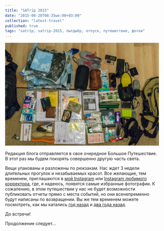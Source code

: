 ```yaml
---
title: "SATrip 2015"
date: "2015-08-28T08:35ые:00+03:00"
collection: "latest-travel"
published: true
tags: "satrip, satrip-2015, лытдыбр, отпуск, путешествие, фотки"
---
```


![](/images/travel/2015-09-satrip/start-packing.jpg)

Редакция блога отправляется в свое очередное Большое Путешествие. В этот раз мы будем покорять совершенно другую часть
света.

Вещи упакованы и разложены по рюкзакам. Нас ждет 3 недели длительных прогулок и незабываемых красот. Все желающие, тем
временем, приглашаются в [мой Instagram](http://instagram.com/dikmax) или [Instagram любимого
корректора](http://instagram.com/bred234), где, я надеюсь, появятся самые избранные фотографии. К сожалению, в этом
путешествии у нас не будет возможности публиковать отчеты прямо с места событий, но они всенепременно будут написаны
по возвращении. Вы же тем временем можете посмотреть, как мы катались [год назад][one] и [два года назад][two].

До встречи!

Продолжение следует...

[one]: /post/eurotrip-2014/
[two]: /post/eurotrip-2013/

